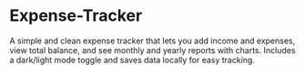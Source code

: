 # Expense-Tracker
A simple and clean expense tracker that lets you add income and expenses, view total balance, and see monthly and yearly reports with charts. Includes a dark/light mode toggle and saves data locally for easy tracking.
